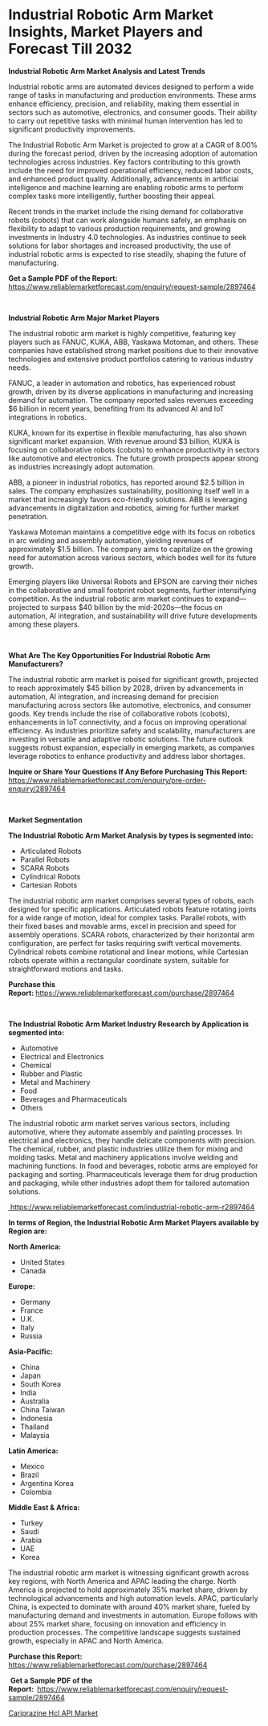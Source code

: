 <p><h1>Industrial Robotic Arm Market Insights, Market Players and Forecast Till 2032</h1></p><p><strong>Industrial Robotic Arm Market Analysis and Latest Trends</strong></p>
<p><p>Industrial robotic arms are automated devices designed to perform a wide range of tasks in manufacturing and production environments. These arms enhance efficiency, precision, and reliability, making them essential in sectors such as automotive, electronics, and consumer goods. Their ability to carry out repetitive tasks with minimal human intervention has led to significant productivity improvements.</p><p>The Industrial Robotic Arm Market is projected to grow at a CAGR of 8.00% during the forecast period, driven by the increasing adoption of automation technologies across industries. Key factors contributing to this growth include the need for improved operational efficiency, reduced labor costs, and enhanced product quality. Additionally, advancements in artificial intelligence and machine learning are enabling robotic arms to perform complex tasks more intelligently, further boosting their appeal.</p><p>Recent trends in the market include the rising demand for collaborative robots (cobots) that can work alongside humans safely, an emphasis on flexibility to adapt to various production requirements, and growing investments in Industry 4.0 technologies. As industries continue to seek solutions for labor shortages and increased productivity, the use of industrial robotic arms is expected to rise steadily, shaping the future of manufacturing.</p></p>
<p><strong>Get a Sample PDF of the Report:&nbsp;</strong> <a href="https://www.reliablemarketforecast.com/enquiry/request-sample/2897464?utm_campaign=3503&utm_medium=2&utm_source=Github&utm_content=ia&utm_term=15032025&utm_id=industrial-robotic-arm">https://www.reliablemarketforecast.com/enquiry/request-sample/2897464</a></p>
<p>&nbsp;</p>
<p><strong>Industrial Robotic Arm Major Market Players</strong></p>
<p><p>The industrial robotic arm market is highly competitive, featuring key players such as FANUC, KUKA, ABB, Yaskawa Motoman, and others. These companies have established strong market positions due to their innovative technologies and extensive product portfolios catering to various industry needs.</p><p>FANUC, a leader in automation and robotics, has experienced robust growth, driven by its diverse applications in manufacturing and increasing demand for automation. The company reported sales revenues exceeding $6 billion in recent years, benefiting from its advanced AI and IoT integrations in robotics.</p><p>KUKA, known for its expertise in flexible manufacturing, has also shown significant market expansion. With revenue around $3 billion, KUKA is focusing on collaborative robots (cobots) to enhance productivity in sectors like automotive and electronics. The future growth prospects appear strong as industries increasingly adopt automation.</p><p>ABB, a pioneer in industrial robotics, has reported around $2.5 billion in sales. The company emphasizes sustainability, positioning itself well in a market that increasingly favors eco-friendly solutions. ABB is leveraging advancements in digitalization and robotics, aiming for further market penetration.</p><p>Yaskawa Motoman maintains a competitive edge with its focus on robotics in arc welding and assembly automation, yielding revenues of approximately $1.5 billion. The company aims to capitalize on the growing need for automation across various sectors, which bodes well for its future growth.</p><p>Emerging players like Universal Robots and EPSON are carving their niches in the collaborative and small footprint robot segments, further intensifying competition. As the industrial robotic arm market continues to expand—projected to surpass $40 billion by the mid-2020s—the focus on automation, AI integration, and sustainability will drive future developments among these players.</p></p>
<p>&nbsp;</p>
<p><strong>What Are The Key Opportunities For Industrial Robotic Arm Manufacturers?</strong></p>
<p><p>The industrial robotic arm market is poised for significant growth, projected to reach approximately $45 billion by 2028, driven by advancements in automation, AI integration, and increasing demand for precision manufacturing across sectors like automotive, electronics, and consumer goods. Key trends include the rise of collaborative robots (cobots), enhancements in IoT connectivity, and a focus on improving operational efficiency. As industries prioritize safety and scalability, manufacturers are investing in versatile and adaptive robotic solutions. The future outlook suggests robust expansion, especially in emerging markets, as companies leverage robotics to enhance productivity and address labor shortages.</p></p>
<p><strong>Inquire or Share Your Questions If Any Before Purchasing This Report:</strong> <a href="https://www.reliablemarketforecast.com/enquiry/pre-order-enquiry/2897464?utm_campaign=3503&utm_medium=2&utm_source=Github&utm_content=ia&utm_term=15032025&utm_id=industrial-robotic-arm">https://www.reliablemarketforecast.com/enquiry/pre-order-enquiry/2897464</a></p>
<p>&nbsp;</p>
<p><strong>Market Segmentation</strong></p>
<p><strong>The Industrial Robotic Arm Market Analysis by types is segmented into:</strong></p>
<p><ul><li>Articulated Robots</li><li>Parallel Robots</li><li>SCARA Robots</li><li>Cylindrical Robots</li><li>Cartesian Robots</li></ul></p>
<p><p>The industrial robotic arm market comprises several types of robots, each designed for specific applications. Articulated robots feature rotating joints for a wide range of motion, ideal for complex tasks. Parallel robots, with their fixed bases and movable arms, excel in precision and speed for assembly operations. SCARA robots, characterized by their horizontal arm configuration, are perfect for tasks requiring swift vertical movements. Cylindrical robots combine rotational and linear motions, while Cartesian robots operate within a rectangular coordinate system, suitable for straightforward motions and tasks.</p></p>
<p><strong>Purchase this Report:&nbsp;</strong><a href="https://www.reliablemarketforecast.com/purchase/2897464?utm_campaign=3503&utm_medium=2&utm_source=Github&utm_content=ia&utm_term=15032025&utm_id=industrial-robotic-arm">https://www.reliablemarketforecast.com/purchase/2897464</a></p>
<p>&nbsp;</p>
<p><strong>The Industrial Robotic Arm Market Industry Research by Application is segmented into:</strong></p>
<p><ul><li>Automotive</li><li>Electrical and Electronics</li><li>Chemical</li><li>Rubber and Plastic</li><li>Metal and Machinery</li><li>Food</li><li>Beverages and Pharmaceuticals</li><li>Others</li></ul></p>
<p><p>The industrial robotic arm market serves various sectors, including automotive, where they automate assembly and painting processes. In electrical and electronics, they handle delicate components with precision. The chemical, rubber, and plastic industries utilize them for mixing and molding tasks. Metal and machinery applications involve welding and machining functions. In food and beverages, robotic arms are employed for packaging and sorting. Pharmaceuticals leverage them for drug production and packaging, while other industries adopt them for tailored automation solutions.</p></p>
<p><a href="https://www.reliablemarketforecast.com/industrial-robotic-arm-r2897464?utm_campaign=3503&utm_medium=2&utm_source=Github&utm_content=ia&utm_term=15032025&utm_id=industrial-robotic-arm">&nbsp;https://www.reliablemarketforecast.com/industrial-robotic-arm-r2897464</a></p>
<p><strong>In terms of Region, the Industrial Robotic Arm Market Players available by Region are:</strong></p>
<p>
    <p> <strong> North America: </strong>
        <ul>
            <li>United States</li>
            <li>Canada</li>
        </ul>
        </p> 
    <p> <strong> Europe: </strong>
        <ul>
            <li>Germany</li>
            <li>France</li>
            <li>U.K.</li>
            <li>Italy</li>
            <li>Russia</li>
        </ul>
        </p> 
    <p> <strong> Asia-Pacific: </strong>
        <ul>
            <li>China</li>
            <li>Japan</li>
            <li>South Korea</li>
            <li>India</li>
            <li>Australia</li>
            <li>China Taiwan</li>
            <li>Indonesia</li>
            <li>Thailand</li>
            <li>Malaysia</li>
        </ul>
        </p> 
    <p> <strong> Latin America: </strong>
        <ul>
            <li>Mexico</li>
            <li>Brazil</li>
            <li>Argentina Korea</li>
            <li>Colombia</li>
        </ul>
        </p> 
    <p> <strong> Middle East & Africa: </strong>
        <ul>
            <li>Turkey</li>
            <li>Saudi</li>
            <li>Arabia</li>
            <li>UAE</li>
            <li>Korea</li>
        </ul>
    </p>
    </p>
<p><p>The industrial robotic arm market is witnessing significant growth across key regions, with North America and APAC leading the charge. North America is projected to hold approximately 35% market share, driven by technological advancements and high automation levels. APAC, particularly China, is expected to dominate with around 40% market share, fueled by manufacturing demand and investments in automation. Europe follows with about 25% market share, focusing on innovation and efficiency in production processes. The competitive landscape suggests sustained growth, especially in APAC and North America.</p></p>
<p><strong>Purchase this Report: </strong><a href="https://www.reliablemarketforecast.com/purchase/2897464?utm_campaign=3503&utm_medium=2&utm_source=Github&utm_content=ia&utm_term=15032025&utm_id=industrial-robotic-arm">https://www.reliablemarketforecast.com/purchase/2897464</a></p>
<p>&nbsp;<strong>Get a Sample PDF of the Report:&nbsp;&nbsp;</strong><a href="https://www.reliablemarketforecast.com/enquiry/request-sample/2897464?utm_campaign=3503&utm_medium=2&utm_source=Github&utm_content=ia&utm_term=15032025&utm_id=industrial-robotic-arm">https://www.reliablemarketforecast.com/enquiry/request-sample/2897464</a></p>
<p><strong></strong></p>
<p><p><a href="https://github.com/azorrotutus/Market-Research-Report-List-1/blob/main/cariprazine-hcl-api-market.md?utm_campaign=3503&utm_medium=2&utm_source=Github&utm_content=ia&utm_term=15032025&utm_id=industrial-robotic-arm">Cariprazine Hcl API Market</a></p></p>